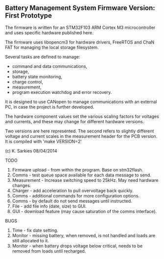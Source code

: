 Battery Management System Firmware
Version: First Prototype
----------------------------------

The firmware is written for an STM32F103 ARM Cortex M3 microcontroller and uses
specific hardware published here.

The firmware uses libopencm3 for hardware drivers, FreeRTOS and ChaN FAT for
managing the local storage filesystem.

Several tasks are defined to manage:

- command and data communications,
- storage,
- battery state monitoring,
- charge control,
- measurement,
- program execution watchdog and error recovery.

It is designed to use CANopen to manage communications with an external PC, in
case the project is further developed.

The hardware component values set the various scaling factors for voltages and
currents, and these may change for different hardware versions.

Two versions are here represented. The second refers to slightly different
voltage and current scales in the measurement header for the PCB version.
It is compiled with 'make VERSION=2'

(c) K. Sarkies 08/04/2014

TODO

1. Firmware upload - from within the program. Base on stm32flash.
2. Comms - test queue space available for each data message to send.
4. Measurement - Increase switching speed to 25kHz. May need hardware changes.
5. Charger - add acceleration to pull overvoltage back quickly.
6. Comms - additional commands for more configuration options.
7. Comms - by default do not send messages until instructed.
8. File - add file info (date, size) to GUI.
9. GUI - download feature (may cause saturation of the comms interface).

BUGS

1. Time - fix date setting.
2. Monitor - missing battery, when removed, is not handled and loads are still
     allocated to it.
3. Monitor - when battery drops voltage below critical, needs to be removed
     from loads until recharged.

